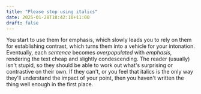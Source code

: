 ```yaml
---
title: "Please stop using italics"
date: 2025-01-28T18:42:10+11:00
draft: false
---
```


You start to use them for emphasis, which slowly leads you to rely on them for establishing contrast, which turns them into a vehicle for your intonation. Eventually, each *sentence* becomes *overpopulated* with *emphasis*, rendering the text cheap and slightly condescending. The reader (usually) isn't stupid, so they should be able to work out what's surprising or contrastive on their own. If they can't, or you feel that italics is the only way they'll understand the impact of your point, then you haven't written the thing well enough in the first place.
